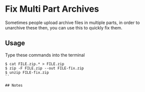 # Fix Multi Part Archives

Sometimes people upload archive files in multiple parts, in order to unarchive these then, you can use this to quickly fix them.

## Usage

Type these commands into the terminal

```
$ cat FILE.zip.* > FILE.zip
$ zip -F FILE.zip --out FILE-fix.zip
$ unzip FILE-fix.zip
``

## Notes

